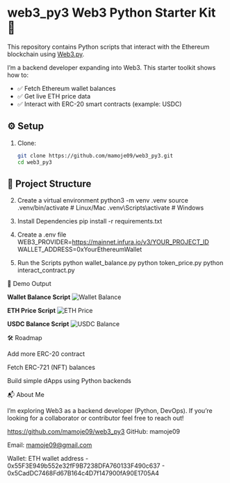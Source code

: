 # web3_py3 Web3 Python Starter Kit 🚀

This repository contains Python scripts that interact with the Ethereum blockchain using [Web3.py](https://web3py.readthedocs.io/).  

I’m a backend developer expanding into Web3. This starter toolkit shows how to:  
- ✅ Fetch Ethereum wallet balances  
- ✅ Get live ETH price data  
- ✅ Interact with ERC-20 smart contracts (example: USDC)  

## ⚙️ Setup

1. Clone:
   ```bash
   git clone https://github.com/mamoje09/web3_py3.git
   cd web3_py3 

## 📂 Project Structure

2. Create a virtual environment
   python3 -m venv .venv
   source .venv/bin/activate   # Linux/Mac
   .venv\Scripts\activate      # Windows

3. Install Dependencies
   pip install -r requirements.txt

4. Create a .env file
   WEB3_PROVIDER=https://mainnet.infura.io/v3/YOUR_PROJECT_ID
   WALLET_ADDRESS=0xYourEthereumWallet

5. Run the Scripts
   python wallet_balance.py
   python token_price.py
   python interact_contract.py


📸 Demo Output

**Wallet Balance Script**
![Wallet Balance](screenshots/wallet_balance.png)

**ETH Price Script**
![ETH Price](screenshots/token_price.png)

**USDC Balance Script**
![USDC Balance](screenshots/interact_contract.png)


🛠 Roadmap

Add more ERC-20 contract

Fetch ERC-721 (NFT) balances

Build simple dApps using Python backends


📬 About Me

I’m exploring Web3 as a backend developer (Python, DevOps).
If you’re looking for a collaborator or contributor feel free to reach out!

https://github.com/mamoje09/web3_py3
GitHub: mamoje09

Email: mamoje09@gmail.com

Wallet: ETH wallet address - 0x55F3E949b552e32fF9B7238DFA760133F490c637
                           - 0x5CadDC7468Fd67B164c4D7f147900fA90E1705A4
